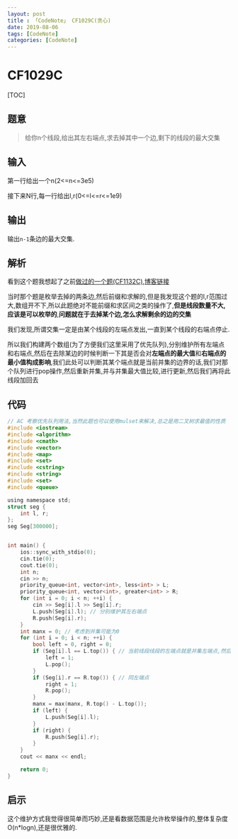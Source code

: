 ```yaml
---
layout: post
title : 「CodeNote」 CF1029C(贪心)
date: 2019-08-06
tags: [CodeNote]
categories: [CodeNote]
---
```


# CF1029C

[TOC]

## 题意

> 给你n个线段,给出其左右端点,求去掉其中一个边,剩下的线段的最大交集

## 输入

第一行给出一个n(2<=n<=3e5)

接下来N行,每一行给出l,r(0<=l<=r<=1e9)

## 输出

输出```n-1```条边的最大交集.

## 解析

看到这个题我想起了之前[做过的一个题(CF1132C)](http://codeforces.com/contest/1132/problem/C),[博客链接](https://blog.csdn.net/a1307754356/article/details/88580664#_68)

当时那个题是枚举去掉的两条边,然后前缀和求解的,但是我发现这个题的l,r范围过大,数组开不下,所以此题绝对不能前缀和求区间之类的操作了,**但是线段数量不大,应该是可以枚举的**,**问题就在于去掉某个边,怎么求解剩余的边的交集**

我们发现,所谓交集一定是由某个线段的左端点发出,一直到某个线段的右端点停止.

所以我们构建两个数组(为了方便我们这里采用了优先队列),分别维护所有左端点和右端点,然后在去除某边的时候判断一下其是否会对**左端点的最大值**和**右端点的最小值构成影响**,我们此处可以判断其某个端点就是当前并集的边界的话,我们对那个队列进行pop操作,然后重新并集,并与并集最大值比较,进行更新,然后我们再将此线段加回去

## 代码

```c
// AC 考察优先队列用法,当然此题也可以使用mulset来解决,总之是用二叉树求最值的性质
#include <iostream>
#include <algorithm>
#include <cmath>
#include <vector>
#include <map>
#include <set>
#include <cstring>
#include <string>
#include <set>
#include <queue>

using namespace std;
struct seg {
    int l, r;
};
seg Seg[300000];


int main() {
    ios::sync_with_stdio(0);
    cin.tie(0);
    cout.tie(0);
    int n;
    cin >> n;
    priority_queue<int, vector<int>, less<int> > L;
    priority_queue<int, vector<int>, greater<int> > R;
    for (int i = 0; i < n; ++i) {
        cin >> Seg[i].l >> Seg[i].r;
        L.push(Seg[i].l); // 分别维护其左右端点
        R.push(Seg[i].r);
    }
    int manx = 0; // 考虑到并集可能为0
    for (int i = 0; i < n; ++i) {
        bool left = 0, right = 0;
        if (Seg[i].l == L.top()) { // 当前线段线段的左端点就是并集左端点,然后pop,左队列的队首就变成了去掉这个线段后最大的左端点
            left = 1;
            L.pop();
        }
        if (Seg[i].r == R.top()) { // 同左端点
            right = 1;
            R.pop();
        }
        manx = max(manx, R.top() - L.top());
        if (left) {
            L.push(Seg[i].l);
        }
        if (right) {
            R.push(Seg[i].r);
        }
    }
    cout << manx << endl;

    return 0;
}

```



## 启示

这个维护方式我觉得很简单而巧妙,还是看数据范围是允许枚举操作的,整体复杂度O(n*logn),还是很优雅的.

